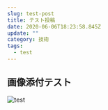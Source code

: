 ```yaml
---
slug: test-post
title: テスト投稿
date: 2020-06-06T18:23:58.845Z
update: ""
category: 技術
tags:
  - test
---
```

## 画像添付テスト

![test](/img/upload/sake-log-icon.png "test.png")